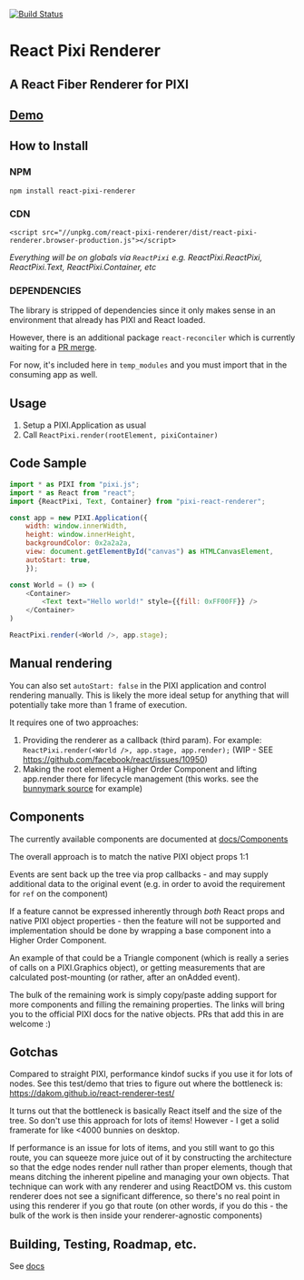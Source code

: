 [![Build Status](https://travis-ci.org/dakom/react-pixi-renderer.svg?branch=master)](https://travis-ci.org/dakom/react-pixi-renderer)

# React Pixi Renderer
## A React Fiber Renderer for PIXI

## [Demo](https://github.com/dakom/react-pixi-renderer-bunnymark)

## How to Install

### NPM

`npm install react-pixi-renderer`

### CDN

`<script src="//unpkg.com/react-pixi-renderer/dist/react-pixi-renderer.browser-production.js"></script>`

_Everything will be on globals via `ReactPixi` e.g. ReactPixi.ReactPixi, ReactPixi.Text, ReactPixi.Container, etc_

### DEPENDENCIES

The library is stripped of dependencies since it only makes sense in an environment that already has PIXI and React loaded.

However, there is an additional package `react-reconciler` which is currently waiting for a [PR merge](https://github.com/facebook/react/pull/10758).

For now, it's included here in `temp_modules` and you must import that in the consuming app as well.


## Usage

1. Setup a PIXI.Application as usual
2. Call `ReactPixi.render(rootElement, pixiContainer)`

## Code Sample

```javascript
import * as PIXI from "pixi.js";
import * as React from "react";
import {ReactPixi, Text, Container} from "pixi-react-renderer";

const app = new PIXI.Application({
    width: window.innerWidth, 
    height: window.innerHeight, 
    backgroundColor: 0x2a2a2a,
    view: document.getElementById("canvas") as HTMLCanvasElement,
    autoStart: true,
    });

const World = () => (
    <Container>
        <Text text="Hello world!" style={{fill: 0xFF00FF}} />
    </Container>
)

ReactPixi.render(<World />, app.stage);

```

## Manual rendering

You can also set `autoStart: false` in the PIXI application and control rendering manually. This is likely the more ideal setup for anything that will potentially take more than 1 frame of execution.

It requires one of two approaches:

1. Providing the renderer as a callback (third param). For example: `ReactPixi.render(<World />, app.stage, app.render);` (WIP - SEE https://github.com/facebook/react/issues/10950)
2. Making the root element a Higher Order Component and lifting app.render there for lifecycle management (this works. see the [bunnymark source](https://github.com/dakom/react-pixi-renderer-bunnymark) for example)

## Components

The currently available components are documented at [docs/Components](docs/Components.md)

The overall approach is to match the native PIXI object props 1:1

Events are sent back up the tree via prop callbacks - and may supply additional data to the original event (e.g. in order to avoid the requirement for `ref` on the component)

If a feature cannot be expressed inherently through _both_ React props and native PIXI object properties - then the feature will not be supported and implementation should be done by wrapping a base component into a Higher Order Component.

An example of that could be a Triangle component (which is really a series of calls on a PIXI.Graphics object), or getting measurements that are calculated post-mounting (or rather, after an onAdded event).

The bulk of the remaining work is simply copy/paste adding support for more components and filling the remaining properties. The links will bring you to the official PIXI docs for the native objects. PRs that add this in are welcome :)

## Gotchas

Compared to straight PIXI, performance kindof sucks if you use it for lots of nodes. See this test/demo that tries to figure out where the bottleneck is: https://dakom.github.io/react-renderer-test/

It turns out that the bottleneck is basically React itself and the size of the tree. So don't use this approach for lots of items! However - I get a solid framerate for like <4000 bunnies on desktop.

If performance is an issue for lots of items, and you still want to go this route, you can squeeze more juice out of it by constructing the architecture so that the edge nodes render null rather than proper elements, though that means ditching the inherent pipeline and managing your own objects. That technique can work with any renderer and using ReactDOM vs. this custom renderer does not see a significant difference, so there's no real point in using this renderer if you go that route (on other words, if you do this - the bulk of the work is then inside your renderer-agnostic components)

## Building, Testing, Roadmap, etc.

See [docs](docs/)